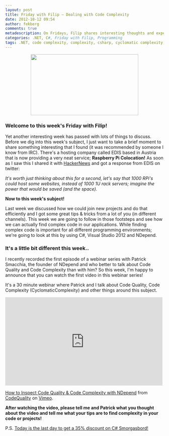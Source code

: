 ```yaml
---
layout: post
title: Friday with Filip – Dealing with Code Complexity
date: 2012-10-12 09:54
author: fekberg
comments: true
metadescription: On Fridays, Filip shares interesting thoughts and experience that hopefully will lead to interesting discussions. Enjoy Friday with Filip!
categories: .NET, C#, Friday with Filip, Programming
tags: .NET, code complexity, complexity, csharp, cyclomatic complexity, dotnet, friday with filip, ndepend, nunit, visual studio 2012, vs2012
---
```

<img src="http://cdn.filipekberg.se/fekberg-blog/wp-content/uploads/2012/09/FridayWithFili.png" alt="" title="Friday with Filip" style="display: block;   margin-left: auto;   margin-right: auto;" width="342" height="194" class="aligncenter size-full wp-image-1016" />

<h3>Welcome to this week's Friday with Filip!</h3>
Yet another interesting week has passed with lots of things to discuss. Before we dig into this week's subject, I just want to take a brief moment to share something interesting that I found (it was recommended by someone I know from IRC). There's a hosting company called EDIS based in Austria that is now providing a very neat service; <strong>Raspberry Pi Colocation!</strong><!--excerpt--> As soon as I saw this I shared it with <a href="http://news.ycombinator.com/item?id=4636374">HackerNews</a> and got a response from EDIS on twitter:

<img src="http://cdn.filipekberg.se/fekberg-blog/wp-content/uploads/2012/10/edis.png" style="display: block;   margin-left: auto;   margin-right: auto;" alt="" title="EDIS Tweet" class="alignnone size-full wp-image-1394" />

<em>It's worth just thinking about this for a second, let's say that 1000 RPi's could host some websites, instead of 1000 1U rack servers; imagine the power that would be saved (and the space).</em>

<strong>Now to this week's subject!</strong>

Last week we discussed how we could join new projects and do that efficiently and I got some great tips & tricks from a lot of you (in different channels). This week we are going to follow in those footsteps and see how we can actually find complex code in our applications. While finding complex code is important for all different programming environments; we're going to look at this by using C#, Visual Studio 2012 and NDepend.

<h3>It's a little bit different this week..</h3>
I recently recorded the first episode of a webinar series with Patrick Smacchia, the founder of NDepend and who better to talk about Code Quality and Code Complexity than with him? So this week, I'm happy to announce that you can watch the first video in this webinar series!

It's a 30 minute webinar where Patrick and I talk about Code Quality, Code Complexity (CyclomaticComplexity) and other things around this subject.

<div class="video-container">
<iframe src="http://player.vimeo.com/video/51204579?title=1&amp;byline=1&amp;portrait=1" width="500" height="281" frameborder="0" webkitAllowFullScreen mozallowfullscreen allowFullScreen></iframe> <p><a href="http://vimeo.com/51204579">How to Inspect Code Quality & Code Complexity with NDepend</a> from <a href="http://vimeo.com/codequality">CodeQuality</a> on <a href="http://vimeo.com">Vimeo</a>.</p>
</div>

<strong>After watching the video, please tell me and Patrick what you thought about the video and tell me what your tips are to find complexity in your code or projects!</strong>

P.S. <a href="http://www.filipekberg.se/2012/11/20/c-smorgasbord-sale/">Today is the last day to get a 35%
discount on C# Smorgasbord! </a>
